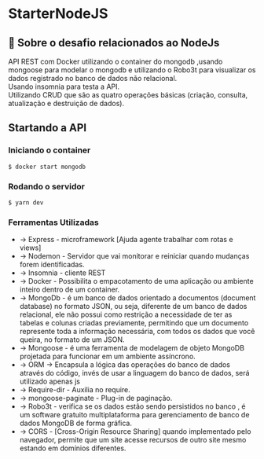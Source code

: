 # StarterNodeJS

## :rocket: Sobre o desafio relacionados ao NodeJs

<p>API REST com Docker utilizando o container do mongodb ,usando mongoose para modelar o mongodb
e utilizando o Robo3t para visualizar os dados registrado no banco de dados não relacional.
<br>Usando insomnia para testa a API.
<br>Utilizando CRUD que são as quatro operações básicas (criação, consulta, atualização e destruição de dados).</p>

## Startando a API

### Iniciando o container
```$ docker start mongodb```

### Rodando o servidor
```$ yarn dev```

### Ferramentas Utilizadas 

<ul><li>-> Express - microframework [Ajuda agente trabalhar com rotas e views]
    <li>-> Nodemon - Servidor que vai monitorar e reiniciar quando mudanças forem identificadas.
    <li>-> Insomnia - cliente REST 
    <li>-> Docker -  Possibilita o empacotamento de uma aplicação ou ambiente inteiro dentro de um container.
    <li>-> MongoDb - é um banco de dados orientado a documentos (document database) no formato JSON, ou seja,
diferente de um banco de dados relacional, ele não possui como restrição a necessidade de ter as tabelas e colunas
criadas previamente, permitindo que um documento represente toda a informação necessária, com todos os dados que você
queira, no formato de um JSON.
    <li>-> Mongoose - é uma ferramenta de modelagem de objeto MongoDB projetada para funcionar em um ambiente assíncrono.
    <li>-> ORM -> Encapsula a lógica das operações do banco de dados através do código, invés de usar a linguagem do banco de dados,
    será utilizado apenas js
    <li>-> Require-dir - Auxilia no require.
    <li>-> mongoose-paginate - Plug-in de paginação.
    <li>-> Robo3t - verifica se os dados estão sendo persistidos no banco , 
            é um software gratuito multiplataforma para gerenciamento de banco de dados MongoDB de forma gráfica.
    <li>-> CORS - [Cross-Origin Resource Sharing] quando implementado pelo navegador, 
          permite que um site acesse recursos de outro site mesmo estando em domínios diferentes.
